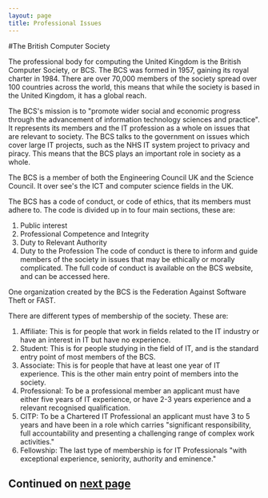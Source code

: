 ```yaml
---
layout: page
title: Professional Issues
---
```


#The British Computer Society

The professional body for computing the United Kingdom is the British Computer Society, or BCS. The BCS was formed in 1957, gaining its royal charter in 1984. There are over 70,000 members of the society spread over 100 countries across the world, this means that while the society is based in the United Kingdom, it has a global reach.

The BCS's mission is to "promote wider social and economic progress through the advancement of information technology sciences and practice". It represents its members and the IT profession as a whole on issues that are relevant to society. 
The BCS talks to the government on issues which cover large IT projects, such as the NHS IT system project to privacy and piracy. This means that the BCS plays an important role in society as a whole.

The BCS is a member of both the Engineering Council UK and the Science Council. It over see's the ICT and computer science fields in the UK. 

The BCS has a code of conduct, or code of ethics, that its members must adhere to. The code is divided up in to four main sections, these are:
1.	Public interest
2.	Professional Competence and Integrity
3.	Duty to Relevant Authority
4.	Duty to the Profession
The code of conduct is there to inform and guide members of the society in issues that may be ethically or morally complicated. The full code of conduct is available on the BCS website, and can be accessed here.

One organization created by the BCS is the Federation Against Software Theft or FAST.

There are different types of membership of the society. These are:

1.	Affiliate: This is for people that work in fields related to the IT industry or have an interest in IT but have no experience. 
2.	Student: This is for people studying in the field of IT, and is the standard entry point of most members of the BCS.
3.	Associate: This is for people that have at least one year of IT experience. This is the other main entry point of members into the society.
4.	Professional: To be a professional member an applicant must have either five years of IT experience, or have 2-3 years experience and a relevant recognised qualification.
5.	CITP: To be a Chartered IT Professional an applicant must have 3 to 5 years and have been in a role which carries "significant responsibility, full accountability and presenting a challenging range of complex work activities."
6.	Fellowship: The last type of membership is for IT Professionals "with exceptional experience, seniority, authority and eminence."

## Continued on [next page]({{site.baseurl}}/professional-issues-2.html)
